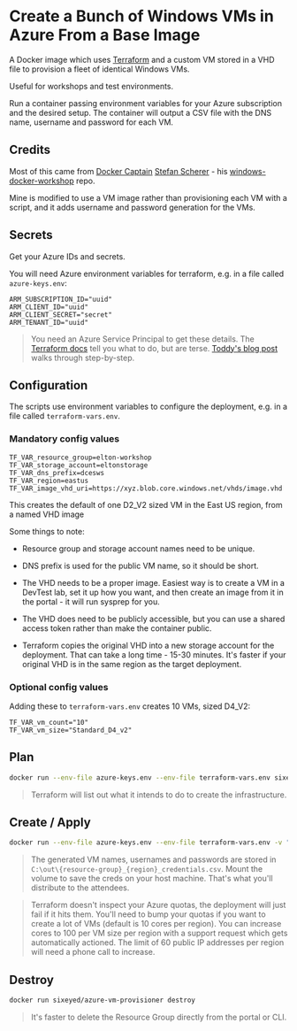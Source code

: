 # Create a Bunch of Windows VMs in Azure From a Base Image

A Docker image which uses [Terraform](https://www.terraform.io/) and a custom VM stored in a VHD file to provision a fleet of identical Windows VMs. 

Useful for workshops and test environments. 

Run a container passing environment variables for your Azure subscription and the desired setup. The container will output a CSV file with the DNS name, username and password for each VM.

## Credits

Most of this came from [Docker Captain](https://github.com/StefanScherer/windows-docker-workshop) [Stefan Scherer](https://stefanscherer.github.io) - his [windows-docker-workshop](https://github.com/StefanScherer/windows-docker-workshop) repo. 

Mine is modified to use a VM image rather than provisioning each VM with a script, and it adds username and password generation for the VMs.

## Secrets

Get your Azure IDs and secrets.

You will need Azure environment variables for terraform, e.g. in a file called `azure-keys.env`:

```
ARM_SUBSCRIPTION_ID="uuid"
ARM_CLIENT_ID="uuid"
ARM_CLIENT_SECRET="secret"
ARM_TENANT_ID="uuid"
```

> You need an Azure Service Principal to get these details. The [Terraform docs](https://www.terraform.io/docs/providers/azurerm/) tell you what to do, but are terse. [Toddy's blog post](http://toddysm.com/2016/12/08/how-to-configure-terraform-to-work-with-azure-resource-manager/) walks through step-by-step.

## Configuration

The scripts use environment variables to configure the deployment, e.g. in a file called `terraform-vars.env`.

### Mandatory config values

```
TF_VAR_resource_group=elton-workshop
TF_VAR_storage_account=eltonstorage
TF_VAR_dns_prefix=dcesws
TF_VAR_region=eastus
TF_VAR_image_vhd_uri=https://xyz.blob.core.windows.net/vhds/image.vhd
```

This creates the default of one D2_V2 sized VM in the East US region, from a named VHD image

Some things to note:

* Resource group and storage account names need to be unique.

* DNS prefix is used for the public VM name, so it should be short. 

* The VHD needs to be a proper image. Easiest way is to create a VM in a DevTest lab, set it up how you want, and then create an image from it in the portal - it will run sysprep for you.

* The VHD does need to be publicly accessible, but you can use a shared access token rather than make the container public.

* Terraform copies the original VHD into a new storage account for the deployment. That can take a long time - 15-30 minutes. It's faster if your original VHD is in the same region as the target deployment. 

### Optional config values

Adding these to `terraform-vars.env` creates 10 VMs, sized D4_V2:

```
TF_VAR_vm_count="10"
TF_VAR_vm_size="Standard_D4_v2"
```

## Plan

```bash
docker run --env-file azure-keys.env --env-file terraform-vars.env sixeyed/azure-vm-provisioner plan
```

> Terraform will list out what it intends to do to create the infrastructure.

## Create / Apply

```bash
docker run --env-file azure-keys.env --env-file terraform-vars.env -v "$(pwd)\creds:c:\out" sixeyed/azure-vm-provisioner apply
```

> The generated VM names, usernames and passwords are stored in `C:\out\{resource-group}_{region}_credentials.csv`. Mount the volume to save the creds on your host machine. That's what you'll distribute to the attendees.

> Terraform doesn't inspect your Azure quotas, the deployment will just fail if it hits them. You'll need to bump your quotas if you want to create a lot of VMs (default is 10 cores per region). You can increase cores to 100 per VM size per region with a support request which gets automatically actioned. The limit of 60 public IP addresses per region will need a phone call to increase. 

## Destroy

```bash
docker run sixeyed/azure-vm-provisioner destroy
```

> It's faster to delete the Resource Group directly from the portal or CLI.
